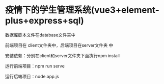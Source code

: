 # **疫情下的学生管理系统(vue3+element-plus+express+sql)**

数据库脚本文件在database文件夹中

前端项目在 client文件夹中，后端项目在server文件夹 中

安装依赖：分别在client和server文件夹下面执行npm install

运行前端项目：npm run serve 

运行后端项目：node app.js 

